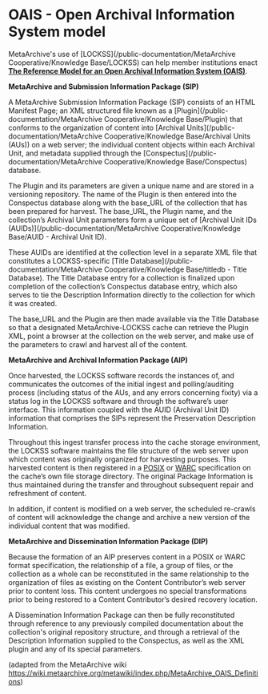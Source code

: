 OAIS - Open Archival Information System model
=============================================

MetaArchive's use of  [LOCKSS](/public-documentation/MetaArchive Cooperative/Knowledge Base/LOCKSS) can help member institutions enact [**The Reference Model for an Open Archival Information System (OAIS)**](http://www.oais.info/).

**MetaArchive and Submission Information Package (SIP)**

A MetaArchive Submission Information Package (SIP) consists of an HTML Manifest Page; an XML structured file known as a  [Plugin](/public-documentation/MetaArchive Cooperative/Knowledge Base/Plugin) that conforms to the organization of content into [Archival Units](/public-documentation/MetaArchive Cooperative/Knowledge Base/Archival Units (AUs)) on a web server; the individual content objects within each Archival Unit, and metadata supplied through the  [Conspectus](/public-documentation/MetaArchive Cooperative/Knowledge Base/Conspectus) database.

The Plugin and its parameters are given a unique name and are stored in a versioning repository. The name of the Plugin is then entered into the Conspectus database along with the base\_URL of the collection that has been prepared for harvest. The base\_URL, the Plugin name, and the collection’s Archival Unit parameters form a unique set of [Archival Unit IDs (AUIDs)](/public-documentation/MetaArchive Cooperative/Knowledge Base/AUID - Archival Unit ID).

These AUIDs are identified at the collection level in a separate XML file that constitutes a LOCKSS-specific [Title Database](/public-documentation/MetaArchive Cooperative/Knowledge Base/titledb - Title Database). The Title Database entry for a collection is finalized upon completion of the collection’s Conspectus database entry, which also serves to tie the Description Information directly to the collection for which it was created.

The base\_URL and the Plugin are then made available via the Title Database so that a designated MetaArchive-LOCKSS cache can retrieve the Plugin XML, point a browser at the collection on the web server, and make use of the parameters to crawl and harvest all of the content.

**MetaArchive and Archival Information Package (AIP)**

Once harvested, the LOCKSS software records the instances of, and communicates the outcomes of the initial ingest and polling/auditing process (including status of the AUs, and any errors concerning fixity) via a status log in the LOCKSS software and through the software’s user interface. This information coupled with the AUID (Archival Unit ID) information that comprises the SIPs represent the Preservation Description Information.

Throughout this ingest transfer process into the cache storage environment, the LOCKSS software maintains the file structure of the web server upon which content was originally organized for harvesting purposes. This harvested content is then registered in a  [POSIX](https://en.wikipedia.org/wiki/POSIX) or  [WARC](https://www.loc.gov/preservation/digital/formats/fdd/fdd000236.shtml) specification on the cache’s own file storage directory. The original Package Information is thus maintained during the transfer and throughout subsequent repair and refreshment of content.

In addition, if content is modified on a web server, the scheduled re-crawls of content will acknowledge the change and archive a new version of the individual content that was modified. 

**MetaArchive and Dissemination Information Package (DIP)**

Because the formation of an AIP preserves content in a POSIX or WARC format specification, the relationship of a file, a group of files, or the collection as a whole can be reconstituted in the same relationship to the organization of files as existing on the Content Contributor’s web server prior to content loss. This content undergoes no special transformations prior to being restored to a Content Contributor’s desired recovery location.

A Dissemination Information Package can then be fully reconstituted through reference to any previously compiled documentation about the collection's original repository structure, and through a retrieval of the Description Information supplied to the Conspectus, as well as the XML plugin and any of its special parameters. 

 (adapted from the MetaArchive wiki <https://wiki.metaarchive.org/metawiki/index.php/MetaArchive_OAIS_Definitions>)

